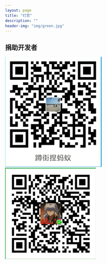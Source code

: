 ```yaml
---
layout: page
title: "打赏"
description: "" 
header-img: "img/green.jpg"
---
```


## 捐助开发者
![赞助](img/alipay.png) ![赞助](img/wxpay.png) 





